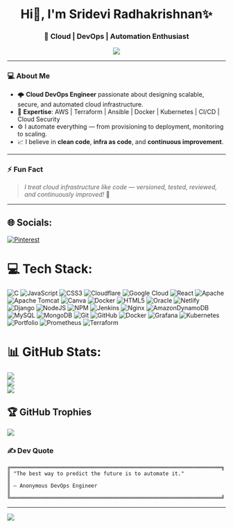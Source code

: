 <h1 align="center">Hi👋, I'm Sridevi Radhakrishnan✨</h1>
<h3 align="center">🚀 Cloud | DevOps | Automation Enthusiast</h3>

<p align="center">
  <img src="https://readme-typing-svg.herokuapp.com/?color=00ADB5&center=true&vCenter=true&lines=Cloud+DevOps+Engineer;AWS+%7C+Terraform+%7C+K8s+%7C+Docker;Automation+%7C+CI%2FCD+%7C+IaC+Champion;Always+learning+new+cloud+tricks!;Let%27s+collaborate+%F0%9F%9A%80" />
</p>

---

### 💻 About Me
- 🌩️ **Cloud DevOps Engineer** passionate about designing scalable, secure, and automated cloud infrastructure.
- 🔑 **Expertise**: AWS | Terraform | Ansible | Docker | Kubernetes | CI/CD | Cloud Security
- ⚙️ I automate everything — from provisioning to deployment, monitoring to scaling.
- 📈 I believe in **clean code**, **infra as code**, and **continuous improvement**.

---
### ⚡ Fun Fact
> *I treat cloud infrastructure like code — versioned, tested, reviewed, and continuously improved!* 🌈

---

## 🌐 Socials:
[![Pinterest](https://img.shields.io/badge/Pinterest-%23E60023.svg?logo=Pinterest&logoColor=white)](https://pinterest.com/sriradhantech)

# 💻 Tech Stack:
![C](https://img.shields.io/badge/c-%2300599C.svg?style=for-the-badge&logo=c&logoColor=white) ![JavaScript](https://img.shields.io/badge/javascript-%23323330.svg?style=for-the-badge&logo=javascript&logoColor=%23F7DF1E) ![CSS3](https://img.shields.io/badge/css3-%231572B6.svg?style=for-the-badge&logo=css3&logoColor=white) ![Cloudflare](https://img.shields.io/badge/Cloudflare-F38020?style=for-the-badge&logo=Cloudflare&logoColor=white) ![Google Cloud](https://img.shields.io/badge/GoogleCloud-%234285F4.svg?style=for-the-badge&logo=google-cloud&logoColor=white) ![React](https://img.shields.io/badge/react-%2320232a.svg?style=for-the-badge&logo=react&logoColor=%2361DAFB) ![Apache](https://img.shields.io/badge/apache-%23D42029.svg?style=for-the-badge&logo=apache&logoColor=white) ![Apache Tomcat](https://img.shields.io/badge/apache%20tomcat-%23F8DC75.svg?style=for-the-badge&logo=apache-tomcat&logoColor=black) ![Canva](https://img.shields.io/badge/Canva-%2300C4CC.svg?style=for-the-badge&logo=Canva&logoColor=white) ![Docker](https://img.shields.io/badge/docker-%230db7ed.svg?style=for-the-badge&logo=docker&logoColor=white) ![HTML5](https://img.shields.io/badge/html5-%23E34F26.svg?style=for-the-badge&logo=html5&logoColor=white) ![Oracle](https://img.shields.io/badge/Oracle-F80000?style=for-the-badge&logo=oracle&logoColor=white) ![Netlify](https://img.shields.io/badge/netlify-%23000000.svg?style=for-the-badge&logo=netlify&logoColor=#00C7B7) ![Django](https://img.shields.io/badge/django-%23092E20.svg?style=for-the-badge&logo=django&logoColor=white) ![NodeJS](https://img.shields.io/badge/node.js-6DA55F?style=for-the-badge&logo=node.js&logoColor=white) ![NPM](https://img.shields.io/badge/NPM-%23CB3837.svg?style=for-the-badge&logo=npm&logoColor=white) ![Jenkins](https://img.shields.io/badge/jenkins-%232C5263.svg?style=for-the-badge&logo=jenkins&logoColor=white) ![Nginx](https://img.shields.io/badge/nginx-%23009639.svg?style=for-the-badge&logo=nginx&logoColor=white) ![AmazonDynamoDB](https://img.shields.io/badge/Amazon%20DynamoDB-4053D6?style=for-the-badge&logo=Amazon%20DynamoDB&logoColor=white) ![MySQL](https://img.shields.io/badge/mysql-4479A1.svg?style=for-the-badge&logo=mysql&logoColor=white) ![MongoDB](https://img.shields.io/badge/MongoDB-%234ea94b.svg?style=for-the-badge&logo=mongodb&logoColor=white) ![Git](https://img.shields.io/badge/git-%23F05033.svg?style=for-the-badge&logo=git&logoColor=white) ![GitHub](https://img.shields.io/badge/github-%23121011.svg?style=for-the-badge&logo=github&logoColor=white) ![Docker](https://img.shields.io/badge/docker-%230db7ed.svg?style=for-the-badge&logo=docker&logoColor=white) ![Grafana](https://img.shields.io/badge/grafana-%23F46800.svg?style=for-the-badge&logo=grafana&logoColor=white) ![Kubernetes](https://img.shields.io/badge/kubernetes-%23326ce5.svg?style=for-the-badge&logo=kubernetes&logoColor=white) ![Portfolio](https://img.shields.io/badge/Portfolio-%23000000.svg?style=for-the-badge&logo=firefox&logoColor=#FF7139) ![Prometheus](https://img.shields.io/badge/Prometheus-E6522C?style=for-the-badge&logo=Prometheus&logoColor=white) ![Terraform](https://img.shields.io/badge/terraform-%235835CC.svg?style=for-the-badge&logo=terraform&logoColor=white)
# 📊 GitHub Stats:
![](https://github-readme-stats.vercel.app/api?username=srideviradhakrishnan&theme=dark&hide_border=false&include_all_commits=false&count_private=false)<br/>
![](https://nirzak-streak-stats.vercel.app/?user=srideviradhakrishnan&theme=dark&hide_border=false)<br/>
![](https://github-readme-stats.vercel.app/api/top-langs/?username=srideviradhakrishnan&theme=dark&hide_border=false&include_all_commits=false&count_private=false&layout=compact)

## 🏆 GitHub Trophies
![](https://github-profile-trophy.vercel.app/?username=srideviradhakrishnan&theme=radical&no-frame=false&no-bg=true&margin-w=4)

### ✍️  Dev Quote
```
╔════════════════════════════════════════════════════════════════════╗
║ "The best way to predict the future is to automate it."             ║
║ — Anonymous DevOps Engineer                                         ║
╚════════════════════════════════════════════════════════════════════╝
```


---
[![](https://visitcount.itsvg.in/api?id=srideviradhakrishnan&icon=0&color=0)](https://visitcount.itsvg.in)



